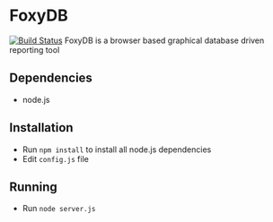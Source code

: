 FoxyDB
======
[![Build Status](https://travis-ci.org/shiftplanning/foxydb.png?branch=master)](https://travis-ci.org/shiftplanning/foxydb)
FoxyDB is a browser based graphical database driven reporting tool

Dependencies
------------
- node.js

Installation
------------
- Run `npm install` to install all node.js dependencies
- Edit `config.js` file 

Running
------------
- Run `node server.js` 
